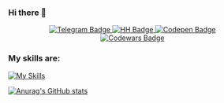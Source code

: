 ### Hi there 👋



<div id="badges" align="center">
  <a href="https://web.telegram.org/k/#@Denis_goto">
    <img src="https://img.shields.io/badge/Telegram-blue?style=for-the-badge&logo=telegram&logoColor=white" alt="Telegram Badge"/>
  </a>
  <a href="https://kazan.hh.ru/resume/58281a32ff09908ece0039ed1f48746b664d76">
    <img src="https://img.shields.io/badge/HeadHunter-red?style=for-the-badge&logo=HeadHunter&logoColor=white" alt="HH Badge"/>
  </a>
  <a href="https://codepen.io/DenisAmirovSS">
    <img src="https://img.shields.io/badge/Codepen-green?style=for-the-badge&logo=Codep&logoColor=green" alt="Codepen Badge"/>
  </a>
</div>

<div id="codewars" align="center">
  <a href="https://www.codewars.com/users/denisamirov">
    <img src="https://www.codewars.com/users/denisamirov/badges/large" alt="Codewars Badge"/>
  </a>
</div>



### My skills are:
[![My Skills](https://skillicons.dev/icons?i=js,html,css,nextjs,nodejs,react,mysql,postgres,py)](https://skillicons.dev)


[![Anurag's GitHub stats](https://github-readme-stats.vercel.app/api?username=denisamirov)](https://github-readme-stats.vercel.app/api?username=denisamirov&hide=contribs,prs)
